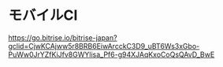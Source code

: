# モバイルCI
https://go.bitrise.io/bitrise-japan?gclid=CjwKCAjww5r8BRB6EiwArcckC3D9_uBT6Ws3xGbo-PuWw0JrYZfKiJfv8GWYlisa_Pf6-g94XJAqKxoCoQsQAvD_BwE
